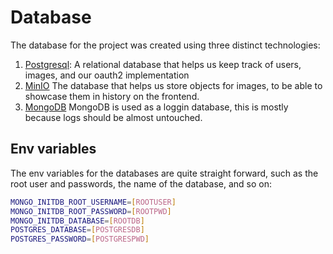 Database
========

The database for the project was created using three distinct technologies:

1. [Postgresql](https://www.postgresql.org/):
 A relational database that helps us keep track of users, images, and our oauth2 implementation
1. [MinIO](https://min.io/)
 The database that helps us store objects for images, to be able to showcase them in history on the frontend.
1. [MongoDB](https://www.mongodb.com/)
 MongoDB is used as a loggin database, this is mostly because logs should be almost untouched.

Env variables
-------------

The env variables for the databases are quite straight forward, such as the root user and passwords, the name of the database, and so on:

```bash
MONGO_INITDB_ROOT_USERNAME=[ROOTUSER]
MONGO_INITDB_ROOT_PASSWORD=[ROOTPWD]
MONGO_INITDB_DATABASE=[ROOTDB]
POSTGRES_DATABASE=[POSTGRESDB]
POSTGRES_PASSWORD=[POSTGRESPWD]
```
